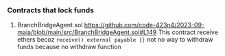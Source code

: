 ### Contracts that lock funds
1. BranchBridgeAgent.sol
https://github.com/code-423n4/2023-09-maia/blob/main/src/BranchBridgeAgent.sol#L149
This contract receive ethers becoz `receive() external payable {}` not no way to withdraw funds because no withdraw function

